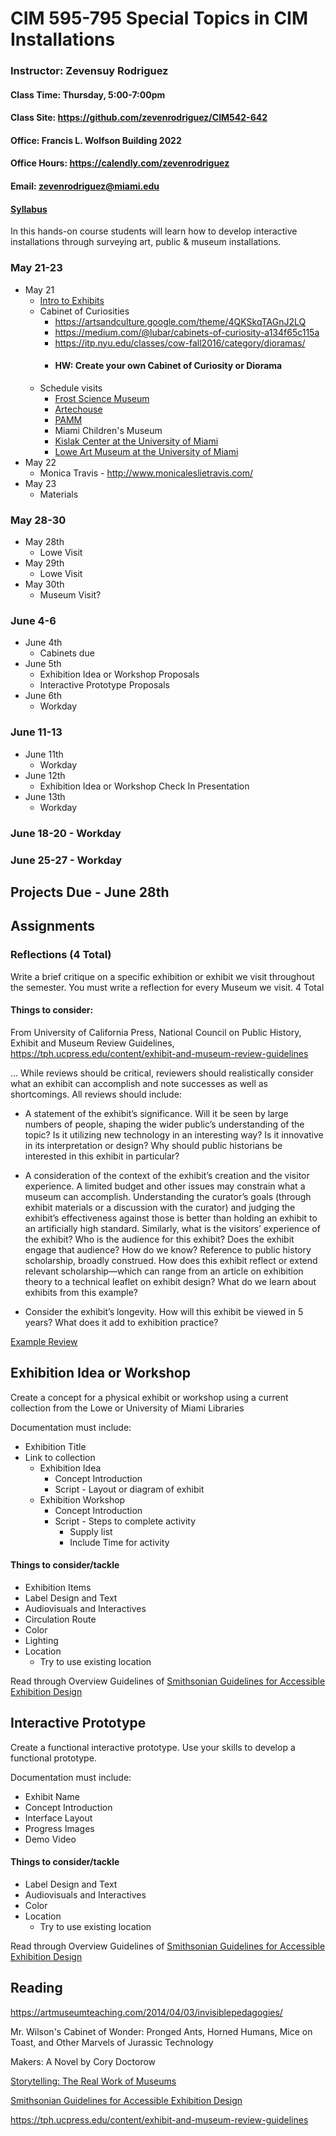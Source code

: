 # CIM 595-795 Special Topics in CIM Installations

### Instructor: Zevensuy Rodriguez
#### Class Time: Thursday, 5:00-7:00pm
#### Class Site: https://github.com/zevenrodriguez/CIM542-642
#### Office: Francis L. Wolfson Building 2022
#### Office Hours: https://calendly.com/zevenrodriguez
#### Email: zevenrodriguez@miami.edu
#### [Syllabus](CIM595-795-SpecialTopicsInCIM-Installations.pdf)

In this hands-on course students will learn how to develop interactive installations through surveying art, public & museum installations.


### May 21-23

* May 21
  * [Intro to Exhibits](https://docs.google.com/presentation/d/1ZVe9pdJYLcYXy5IZvn26fuylcAf5H4IQlbtMZeQbSPk/edit?usp=sharing)
  * Cabinet of Curiosities
    * https://artsandculture.google.com/theme/4QKSkqTAGnJ2LQ
    * https://medium.com/@lubar/cabinets-of-curiosity-a134f65c115a
    * https://itp.nyu.edu/classes/cow-fall2016/category/dioramas/
    * #### HW: Create your own Cabinet of Curiosity or Diorama
  * Schedule visits
    * [Frost Science Museum](https://www.frostscience.org/)
    * [Artechouse](https://www.artechouse.com/)
    * [PAMM](https://www.pamm.org/)
    * Miami Children's Museum
    * [Kislak Center at the University of Miami](https://www.library.miami.edu/kislak-center/)
    * [Lowe Art Museum at the University of Miami](https://www.lowe.miami.edu/)
* May 22
  * Monica Travis - http://www.monicaleslietravis.com/
* May 23
  * Materials

### May 28-30
* May 28th
  * Lowe Visit
* May 29th
  * Lowe Visit
* May 30th
  * Museum Visit?

### June 4-6
* June 4th
  * Cabinets due
* June 5th
  * Exhibition Idea or Workshop Proposals
  * Interactive Prototype Proposals
* June 6th
  * Workday

### June 11-13
* June 11th
  * Workday
* June 12th
  * Exhibition Idea or Workshop Check In Presentation
* June 13th
  * Workday

### June 18-20 - Workday
### June 25-27 - Workday
## Projects Due - June 28th

## Assignments

### Reflections (4 Total)
Write a brief critique on a specific exhibition or exhibit we visit throughout the semester. You must write a reflection for every Museum we visit. 4 Total

#### Things to consider:

From University of California Press, National Council on Public History, Exhibit and Museum Review Guidelines, https://tph.ucpress.edu/content/exhibit-and-museum-review-guidelines

... While reviews should be critical, reviewers should realistically consider what an exhibit can accomplish and note successes as well as shortcomings. All reviews should include:

* A statement of the exhibit’s significance. Will it be seen by large numbers of people, shaping the wider public’s understanding of the topic? Is it utilizing new technology in an interesting way? Is it innovative in its interpretation or design? Why should public historians be interested in this exhibit in particular?

* A consideration of the context of the exhibit’s creation and the visitor experience. A limited budget and other issues may constrain what a museum can accomplish. Understanding the curator’s goals (through exhibit materials or a discussion with the curator) and judging the exhibit’s effectiveness against those is better than holding an exhibit to an artificially high standard. Similarly, what is the visitors’ experience of the exhibit? Who is the audience for this exhibit? Does the exhibit engage that audience? How do we know?
Reference to public history scholarship, broadly construed. How does this exhibit reflect or extend relevant scholarship—which can range from an article on exhibition theory to a technical leaflet on exhibit design? What do we learn about exhibits from this example?

* Consider the exhibit’s longevity. How will this exhibit be viewed in 5 years? What does it add to exhibition practice?

[Example Review](https://github.com/zevenrodriguez/oddgui/blob/master/2018-09-09-interpretive-exhibits-assignment-1.md)

## Exhibition Idea or Workshop
Create a concept for a physical exhibit or workshop using a current collection from the Lowe or University of Miami Libraries

Documentation must include:

* Exhibition Title
* Link to collection
  * Exhibition Idea
    * Concept Introduction
    * Script - Layout or diagram of exhibit
  * Exhibition Workshop
    * Concept Introduction
    * Script - Steps to complete activity
      * Supply list
      * Include Time for activity

#### Things to consider/tackle
* Exhibition Items
* Label Design and Text
* Audiovisuals and Interactives
* Circulation Route
* Color
* Lighting
* Location
  * Try to use existing location

Read through Overview Guidelines of [Smithsonian Guidelines for Accessible Exhibition Design](https://www.si.edu/Accessibility/SGAED)

## Interactive Prototype
Create a functional interactive prototype. Use your skills to develop a functional prototype.

Documentation must include:
* Exhibit Name
* Concept Introduction
* Interface Layout
* Progress Images
* Demo Video

#### Things to consider/tackle
* Label Design and Text
* Audiovisuals and Interactives
* Color
* Location
  * Try to use existing location

Read through Overview Guidelines of [Smithsonian Guidelines for Accessible Exhibition Design](https://www.si.edu/Accessibility/SGAED)


## Reading

https://artmuseumteaching.com/2014/04/03/invisiblepedagogies/

Mr. Wilson's Cabinet of Wonder: Pronged Ants, Horned Humans, Mice on Toast, and Other Marvels of Jurassic Technology

Makers: A Novel by Cory Doctorow

[Storytelling: The Real Work of Museums](https://www.academia.edu/11058356/Storytelling_The_Real_Work_of_Museums?source=swp_share)

[Smithsonian Guidelines for Accessible Exhibition Design](https://www.si.edu/Accessibility/SGAED)

https://tph.ucpress.edu/content/exhibit-and-museum-review-guidelines
